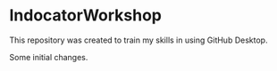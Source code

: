 # IndocatorWorkshop
This repository was created to train my skills in using GitHub Desktop.

Some initial changes.
